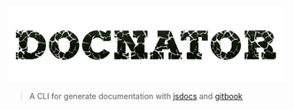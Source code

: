 ![docnator logomark](images/docnator.jpg)

> A CLI for generate documentation with [jsdocs](http://usejsdoc.org/) and [gitbook](https://www.gitbook.com/)
